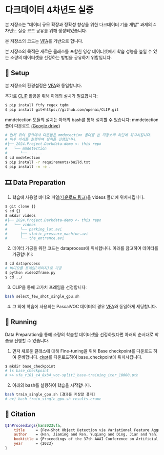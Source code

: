 # 다크데이터 4차년도 실증
본 저장소는 "데이터 규모 확장과 정확성 향상을 위한 다크데이터 기술 개발" 과제의 4차년도 실증 코드 공유를 위해 생성되었습니다.

본 저장소의 코드는 [VFA](https://github.com/csuhan/VFA)를 기반으로 합니다.

본 저장소의 목적은 새로운 클래스를 포함한 영상 데이터셋에서 학습 성능을 높일 수 있는 소량의 데이터셋을 선정하는 방법을 공유하기 위함입니다.


## 🔨 Setup
본 저장소의 환경설정은 [VFA](https://github.com/csuhan/VFA)와 동일합니다.

추가로 [CLIP](https://github.com/openai/CLIP) 활용을 위해 아래의 설치가 필요합니다:

```bash
$ pip install ftfy regex tqdm
$ pip install git+https://github.com/openai/CLIP.git
```

mmdetection 모듈의 설치는 아래의 bash를 통해 설치할 수 있습니다:
mmdetection 폴더 다운로드 [(Google drive)](https://drive.google.com/drive/folders/1ya24mN-6vQuyilZ_L76fWFJ0aL9S3Dgy?usp=sharing)
```bash
# 먼저 위의 링크에서 다운받은 mmdetection 폴더를 본 저장소의 하단에 위치시킵니다.
# 이후 아래를 실행하여 설치를 진행합니다.
#├── 2024.Project.Darkdata-demo <- this repo
#   └── mmdetection
#      └──  . . .
$ cd mmdetection
$ pip install -r requirements/build.txt
$ pip install -v -e .
```

## 🎞 Data Preparation
1. 학습에 사용할 비디오 파일[(다운로드 링크)](https://drive.google.com/drive/folders/1__jMs5oIcSVb3thksplfa3b6Olm_6Fo0?usp=sharing)을 videos 폴더에 위치시킵니다.
```bash
$ git clone {}
$ cd {}
$ mkdir videos
#├── 2024.Project.Darkdata-demo <- this repo
#   └── videos
#      └── parking_lot.avi
#      ├── static_pressure_machine.avi
#      └── the_entrance.avi
```
2. 데이터 가공을 위한 코드는 dataprocess에 위치합니다. 아래를 참고하여 데이터를 가공합니다:
```bash
$ cd dataprocess
# 비디오를 프레임(이미지)로 가공
$ python video2frame.py
$ cd ../
```
3. CLIP을 통해 고가치 프레임을 선정합니다:
```bash
bash select_few_shot_single_gpu.sh
```
4. 그 외에 학습에 사용되는 PascalVOC 데이터의 경우 [VFA](https://github.com/csuhan/VFA)와 동일하게 세팅합니다.

## 🚀 Running
Data Preparation을 통해 소량의 학습할 데이터셋을 선정하였다면 아래의 순서대로 학습을 진행할 수 있습니다.

1. 먼저 새로운 클래스에 대해 Fine-tuning을 위해 Base checkpoint를 다운로드 하여 준비합니다.
[ckpt](https://github.com/csuhan/VFA/releases/download/v1.0.0/vfa_r101_c4_8xb4_voc-split1_base-training_iter_18000.pth)를 다운로드하여 base_checkpoint에 위치시킵니다.
```bash
$ mkdir base_checkpoint
# ls base_checkpoint
# >> vfa_r101_c4_8xb4_voc-split1_base-training_iter_18000.pth
```
2. 아래의 bash를 실행하여 학습을 시작합니다.

```bash
bash train_single_gpu.sh [결과를 저장할 폴더]
# ex) bash train_single_gpu.sh results-crane
```



## 🌟 Citation

```BibTeX
@InProceedings{han2023vfa,
    title     = {Few-Shot Object Detection via Variational Feature Aggregation},
    author    = {Han, Jiaming and Ren, Yuqiang and Ding, Jian and Yan, Ke and Xia, Gui-Song},
    booktitle = {Proceedings of the 37th AAAI Conference on Artificial Intelligence (AAAI-23)},
    year      = {2023}
}
```
